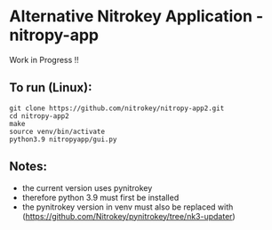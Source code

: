 # Alternative Nitrokey Application - nitropy-app

Work in Progress !!

## To run (Linux):
```
git clone https://github.com/nitrokey/nitropy-app2.git
cd nitropy-app2
make
source venv/bin/activate
python3.9 nitropyapp/gui.py
```
## Notes:
* the current version uses pynitrokey 
* therefore python 3.9 must first be installed
* the pynitrokey version in venv must also be replaced with (https://github.com/Nitrokey/pynitrokey/tree/nk3-updater)
